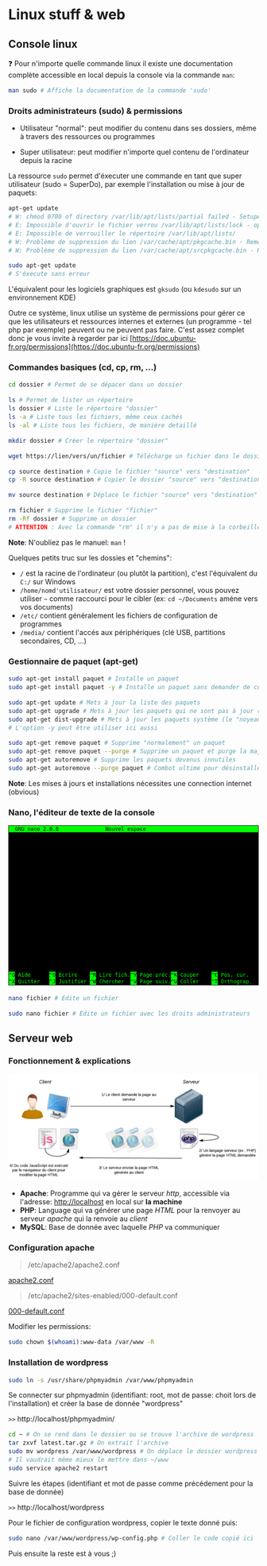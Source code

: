# Linux stuff & web

## Console linux

❓ Pour n'importe quelle commande linux il existe une documentation complète accessible en local depuis la console via la commande `man`:

```bash
man sudo # Affiche la documentation de la commande 'sudo'
```

### Droits administrateurs (sudo) & permissions

- Utilisateur "normal": peut modifier du contenu dans ses dossiers, même à travers des ressources ou programmes

- Super utilisateur: peut modifier n'importe quel contenu de l'ordinateur depuis la racine

La ressource `sudo` permet d'éxecuter une commande en tant que super utilisateur (sudo = SuperDo), par exemple l'installation ou mise à jour de paquets:

```bash
apt-get update
# W: chmod 0700 of directory /var/lib/apt/lists/partial failed - SetupAPTPartialDirectory (1: Opération non permise)
# E: Impossible d'ouvrir le fichier verrou /var/lib/apt/lists/lock - open (13: Permission non accordée)
# E: Impossible de verrouiller le répertoire /var/lib/apt/lists/
# W: Problème de suppression du lien /var/cache/apt/pkgcache.bin - RemoveCaches (13: Permission non accordée)
# W: Problème de suppression du lien /var/cache/apt/srcpkgcache.bin - RemoveCaches (13: Permission non accordée)
```

```bash
sudo apt-get update
# S'éxecute sans erreur
```

L'équivalent pour les logiciels graphiques est `gksudo` (ou `kdesudo` sur un environnement KDE)

Outre ce système, linux utilise un système de permissions pour gérer ce que les utilisateurs et ressources internes et externes (un programme - tel php par exemple) peuvent ou ne peuvent pas faire. C'est assez complet donc je vous invite à regarder par ici  [https://doc.ubuntu-fr.org/permissions](https://doc.ubuntu-fr.org/permissions)

### Commandes basiques (cd, cp, rm, ...)

```bash
cd dossier # Permet de se dépacer dans un dossier
```

```bash
ls # Permet de lister un répertoire
ls dossier # Liste le répertoire "dossier"
ls -a # Liste tous les fichiers, même ceux cachés
ls -al # Liste tous les fichiers, de manière detaillé
```

```bash
mkdir dossier # Créer le répertoire "dossier"
```

```bash
wget https://lien/vers/un/fichier # Télécharge un fichier dans le dossier actuel
```

```bash
cp source destination # Copie le fichier "source" vers "destination"
cp -R source destination # Copier le dossier "source" vers "destination"
```

```bash
mv source destination # Déplace le fichier "source" vers "destination"
```

```bash
rm fichier # Supprime le fichier "fichier"
rm -Rf dossier # Supprime un dossier
# ATTENTION : Avec la commande "rm" il n'y a pas de mise à la corbeille, c'est une supression totale, à utiliser minucieusement, surtout en sudo...
```

**Note**: N'oubliez pas le manuel: `man` !

Quelques petits truc sur les dossies et "chemins":

- `/` est la racine de l'ordinateur (ou plutôt la partition), c'est l'équivalent du `C:/` sur Windows
- `/home/nomd'utilisateur/` est votre dossier personnel, vous pouvez utiliser `~` comme raccourci pour le cibler (ex: `cd ~/Documents` améne vers vos documents)
- `/etc/` contient généralement les fichiers de configuration de programmes
- `/media/` contient l'accés aux périphériques (clé USB, partitions secondaires, CD, ...)

### Gestionnaire de paquet (apt-get)

```bash
sudo apt-get install paquet # Installe un paquet
sudo apt-get install paquet -y # Installe un paquet sans demander de confirmation
```

```bash
sudo apt-get update # Mets à jour la liste des paquets
sudo apt-get upgrade # Mets à jour les paquets qui ne sont pas à jour (version_paquet < version_dans_la_liste)
sudo apt-get dist-upgrade # Mets à jour les paquets système (le "noyeau")
# L'option -y peut être utiliser ici aussi
```

```bash
sudo apt-get remove paquet # Supprime "normalement" un paquet
sudo apt-get remove paquet --purge # Supprime un paquet et purge la majorité de ses fichiers
sudo apt-get autoremove # Supprime les paquets devenus innutiles
sudo apt-get autoremove --purge paquet # Combot ultime pour désinstaller complétement un paquet et laisser le moins de résidus possible
```

**Note**: Les mises à jours et installations nécessites une connection internet (obvious)

### Nano, l'éditeur de texte de la console

![Nano editor](./img/nano.png)

```bash
nano fichier # Edite un fichier
```

```bash
sudo nano fichier # Edite un fichier avec les droits administrateurs
```

## Serveur web

### Fonctionnement & explications

![Web](./img/web.png)

- **Apache**: Programme qui va gérer le serveur *http*, accessible via l'adresse: [http://localhost](http://localhost) en local sur **la machine**
- **PHP**: Language qui va générer une page *HTML* pour la renvoyer au serveur *apache* qui la renvoie au *client*
- **MySQL**: Base de donnée avec laquelle *PHP* va communiquer

### Configuration apache

> /etc/apache2/apache2.conf

[apache2.conf](apache2.conf)

> /etc/apache2/sites-enabled/000-default.conf

[000-default.conf](000-default.conf)

Modifier les permissions:

```bash
sudo chown $(whoami):www-data /var/www -R
```

### Installation de wordpress

```bash
sudo ln -s /usr/share/phpmyadmin /var/www/phpmyadmin
```

Se connecter sur phpmyadmin (identifiant: root, mot de passe: choit lors de l'installation) et créer la  base de donnée "wordpress"

`>>` http://localhost/phpmyadmin/

```bash
cd ~ # On se rend dans le dossier ou se trouve l'archive de wordpress
tar zxvf latest.tar.gz # On extrait l'archive
sudo mv wordpress /var/www/wordpress # On déplace le dossier wordpress dans notre répertoire serveur
# Il vaudrait même mieux le mettre dans ~/www
sudo service apache2 restart
```

Suivre les étapes (identifiant et mot de passe comme précédement pour la base de donnée)

`>>` http://localhost/wordpress

Pour le fichier de configuration wordpress, copier le texte donné puis:

```bash
sudo nano /var/www/wordpress/wp-config.php # Coller le code copié ici
```

Puis ensuite la reste est à vous ;)
